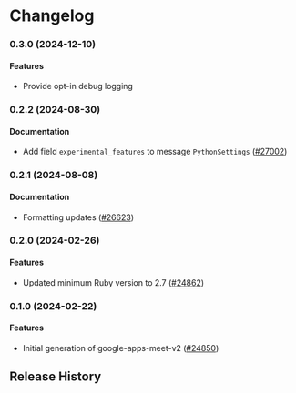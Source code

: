 # Changelog

### 0.3.0 (2024-12-10)

#### Features

* Provide opt-in debug logging 

### 0.2.2 (2024-08-30)

#### Documentation

* Add field `experimental_features` to message `PythonSettings` ([#27002](https://github.com/googleapis/google-cloud-ruby/issues/27002)) 

### 0.2.1 (2024-08-08)

#### Documentation

* Formatting updates ([#26623](https://github.com/googleapis/google-cloud-ruby/issues/26623)) 

### 0.2.0 (2024-02-26)

#### Features

* Updated minimum Ruby version to 2.7 ([#24862](https://github.com/googleapis/google-cloud-ruby/issues/24862)) 

### 0.1.0 (2024-02-22)

#### Features

* Initial generation of google-apps-meet-v2 ([#24850](https://github.com/googleapis/google-cloud-ruby/issues/24850)) 

## Release History
